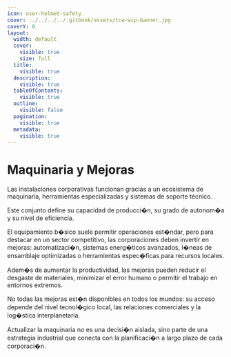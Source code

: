 ```yaml
---
icon: user-helmet-safety
cover: ../../../../.gitbook/assets/tcw-wip-banner.jpg
coverY: 0
layout:
  width: default
  cover:
    visible: true
    size: full
  title:
    visible: true
  description:
    visible: true
  tableOfContents:
    visible: true
  outline:
    visible: false
  pagination:
    visible: true
  metadata:
    visible: true
---
```


# Maquinaria y Mejoras

Las instalaciones corporativas funcionan gracias a un ecosistema de maquinaria, herramientas especializadas y sistemas de soporte técnico.

Este conjunto define su capacidad de producci�n, su grado de autonom�a y su nivel de eficiencia.

El equipamiento b�sico suele permitir operaciones est�ndar, pero para destacar en un sector competitivo, las corporaciones deben invertir en mejoras: automatizaci�n, sistemas energ�ticos avanzados, l�neas de ensamblaje optimizadas o herramientas espec�ficas para recursos locales.

Adem�s de aumentar la productividad, las mejoras pueden reducir el desgaste de materiales, minimizar el error humano o permitir el trabajo en entornos extremos.

No todas las mejoras est�n disponibles en todos los mundos: su acceso depende del nivel tecnol�gico local, las relaciones comerciales y la log�stica interplanetaria.

Actualizar la maquinaria no es una decisi�n aislada, sino parte de una estrategia industrial que conecta con la planificaci�n a largo plazo de cada corporaci�n.
